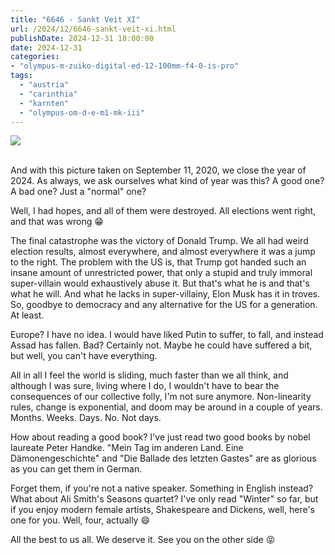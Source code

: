 ```yaml
---
title: "6646 - Sankt Veit XI"
url: /2024/12/6646-sankt-veit-xi.html
publishDate: 2024-12-31 18:00:00
date: 2024-12-31
categories:
- "olympus-m-zuiko-digital-ed-12-100mm-f4-0-is-pro"
tags:
  - "austria"
  - "carinthia"
  - "karnten"
  - "olympus-om-d-e-m1-mk-iii"
---
```

<div class="container">
<div class="center"><a target="_blank" href="https://d25zfm9zpd7gm5.cloudfront.net/1200x1200/2020/20200911_123523_lr.jpg"><img class="webfeedsFeaturedVisual" src="https://d25zfm9zpd7gm5.cloudfront.net/0600x0600/2020/20200911_123523_lr.jpg" /></a></div>
</div>
<br />

And with this picture taken on September 11, 2020, we close
the year of 2024. As always, we ask ourselves what kind of
year was this? A good one? A bad one? Just a "normal" one?

Well, I had hopes, and all of them were destroyed. All
elections went right, and that was wrong :grin:

The final catastrophe was the victory of Donald Trump. We
all had weird election results, almost everywhere, and
almost everywhere it was a jump to the right. The problem
with the US is, that Trump got handed such an insane amount
of unrestricted power, that only a stupid and truly immoral
super-villain would exhaustively abuse it. But that's what
he is and that's what he will. And what he lacks in
super-villainy, Elon Musk has it in troves. So, goodbye to
democracy and any alternative for the US for a generation.
At least.

Europe? I have no idea. I would have liked Putin to suffer,
to fall, and instead Assad has fallen. Bad? Certainly not.
Maybe he could have suffered a bit, but well, you can't have
everything.

All in all I feel the world is sliding, much faster than we
all think, and although I was sure, living where I do, I
wouldn't have to bear the consequences of our collective
folly, I'm not sure anymore. Non-linearity rules, change is
exponential, and doom may be around in a couple of years.
Months. Weeks. Days. No. Not days.

How about reading a good book? I've just read two good books
by nobel laureate Peter Handke. "Mein Tag im anderen Land.
Eine Dämonengeschichte" and "Die Ballade des letzten Gastes"
are as glorious as you can get them in German.

Forget them, if you're not a native speaker. Something in
English instead? What about Ali Smith's Seasons quartet?
I've only read "Winter" so far, but if you enjoy modern female
artists, Shakespeare and Dickens, well, here's one for you.
Well, four, actually :smile:

All the best to us all. We deserve it. See you on the other side
:stuck_out_tongue_closed_eyes:

